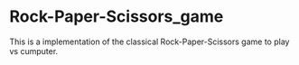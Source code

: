 # Rock-Paper-Scissors_game
This is  a implementation of the classical Rock-Paper-Scissors game to play  vs cumputer.
